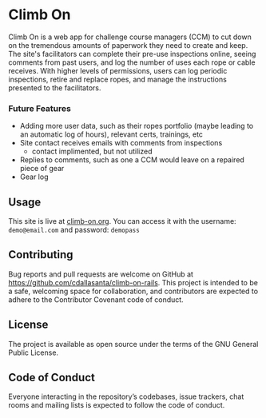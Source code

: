 # Climb On

Climb On is a web app for challenge course managers (CCM) to cut down on the tremendous amounts of paperwork they need to create and keep. The site's facilitators can complete their pre-use inspections online, seeing comments from past users, and log the number of uses each rope or cable receives. With higher levels of permissions, users can log periodic inspections, retire and replace ropes, and manage the instructions presented to the facilitators.


### Future Features
- Adding more user data, such as their ropes portfolio (maybe leading to an automatic log of hours), relevant certs, trainings, etc
- Site contact receives emails with comments from inspections
  - contact implimented, but not utilized
- Replies to comments, such as one a CCM would leave on a repaired piece of gear
- Gear log


## Usage
This site is live at [climb-on.org](climb-on.org). You can access it with the username: `demo@email.com` and password: `demopass`

## Contributing
Bug reports and pull requests are welcome on GitHub at https://github.com/cdallasanta/climb-on-rails. This project is intended to be a safe, welcoming space for collaboration, and contributors are expected to adhere to the Contributor Covenant code of conduct.

## License
The project is available as open source under the terms of the GNU General Public License.

## Code of Conduct
Everyone interacting in the repository’s codebases, issue trackers, chat rooms and mailing lists is expected to follow the code of conduct.

